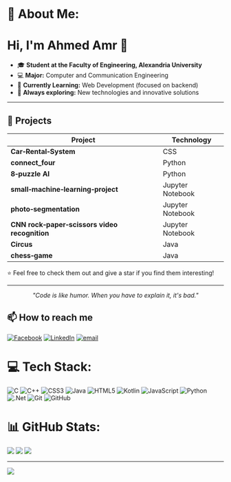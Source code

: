 # 💫 About Me:
# Hi, I'm Ahmed Amr 👋  
- 🎓 **Student at the Faculty of Engineering, Alexandria University**  
- 💻 **Major:** Computer and Communication Engineering  
- 🌱 **Currently Learning:** Web Development (focused on backend)  
- 🚀 **Always exploring:** New technologies and innovative solutions  

---

## 📂 **Projects**  

| Project | Technology |
| -------------------------------------- | -------------------- |
| **Car‑Rental‑System** | CSS |
| **connect_four** | Python |
| **8‑puzzle AI** | Python |
| **small‑machine‑learning‑project** | Jupyter Notebook |
| **photo‑segmentation** | Jupyter Notebook |
| **CNN rock‑paper‑scissors video recognition** | Jupyter Notebook |
| **Circus** | Java |
| **chess‑game** | Java |

⭐ Feel free to check them out and give a star if you find them interesting!  

---

<p align="center">
    <em>"Code is like humor. When you have to explain it, it's bad."</em>  
</p>

## 📫 **How to reach me** 
[![Facebook](https://img.shields.io/badge/Facebook-%231877F2.svg?logo=Facebook&logoColor=white)](https://www.facebook.com/ahmed.amrsoffar) [![LinkedIn](https://img.shields.io/badge/LinkedIn-%230077B5.svg?logo=linkedin&logoColor=white)](https://www.linkedin.com/in/ahmed-soffar-b7b9a521b/) [![email](https://img.shields.io/badge/Email-D14836?logo=gmail&logoColor=white)](mailto:ahmedamrahmed73@gmail.com) 

# 💻 Tech Stack:
![C](https://img.shields.io/badge/c-%2300599C.svg?style=for-the-badge&logo=c&logoColor=white) ![C++](https://img.shields.io/badge/c++-%2300599C.svg?style=for-the-badge&logo=c%2B%2B&logoColor=white) ![CSS3](https://img.shields.io/badge/css3-%231572B6.svg?style=for-the-badge&logo=css3&logoColor=white) ![Java](https://img.shields.io/badge/java-%23ED8B00.svg?style=for-the-badge&logo=openjdk&logoColor=white) ![HTML5](https://img.shields.io/badge/html5-%23E34F26.svg?style=for-the-badge&logo=html5&logoColor=white) ![Kotlin](https://img.shields.io/badge/kotlin-%237F52FF.svg?style=for-the-badge&logo=kotlin&logoColor=white) ![JavaScript](https://img.shields.io/badge/javascript-%23323330.svg?style=for-the-badge&logo=javascript&logoColor=%23F7DF1E) ![Python](https://img.shields.io/badge/python-3670A0?style=for-the-badge&logo=python&logoColor=ffdd54) ![.Net](https://img.shields.io/badge/.NET-5C2D91?style=for-the-badge&logo=.net&logoColor=white) ![Git](https://img.shields.io/badge/git-%23F05033.svg?style=for-the-badge&logo=git&logoColor=white) ![GitHub](https://img.shields.io/badge/github-%23121011.svg?style=for-the-badge&logo=github&logoColor=white)

# 📊 GitHub Stats:
![](https://github-readme-stats.vercel.app/api?username=ahmeddsoffar&theme=radical&hide_border=false&include_all_commits=true&count_private=false)
![](https://nirzak-streak-stats.vercel.app/?user=ahmeddsoffar&theme=radical&hide_border=false)
![](https://github-readme-stats.vercel.app/api/top-langs/?username=ahmeddsoffar&theme=radical&hide_border=false&include_all_commits=true&count_private=false&layout=compact)

---
[![](https://visitcount.itsvg.in/api?id=ahmeddsoffar&icon=1&color=0)](https://visitcount.itsvg.in)
<!-- Proudly created with GPRM ( https://gprm.itsvg.in ) -->
